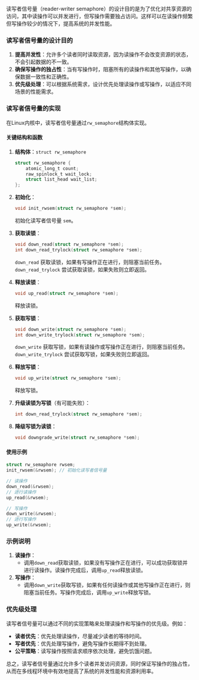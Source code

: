 读写者信号量（reader-writer semaphore）的设计目的是为了优化对共享资源的访问，其中读操作可以并发进行，但写操作需要独占访问。这样可以在读操作频繁但写操作较少的情况下，提高系统的并发性能。

### 读写者信号量的设计目的

1. **提高并发性**：允许多个读者同时读取资源，因为读操作不会改变资源的状态，不会引起数据的不一致。
2. **确保写操作的独占性**：当有写操作时，阻塞所有的读操作和其他写操作，以确保数据一致性和正确性。
3. **优先级处理**：可以根据系统需求，设计优先处理读操作或写操作，以适应不同场景的性能需求。

### 读写者信号量的实现

在Linux内核中，读写者信号量通过`rw_semaphore`结构体实现。

#### 关键结构和函数

1. **结构体**：`struct rw_semaphore`

   ```c
   struct rw_semaphore {
       atomic_long_t count;
       raw_spinlock_t wait_lock;
       struct list_head wait_list;
   };
   ```

2. **初始化**：

   ```c
   void init_rwsem(struct rw_semaphore *sem);
   ```

   初始化读写者信号量 `sem`。

3. **获取读锁**：

   ```c
   void down_read(struct rw_semaphore *sem);
   int down_read_trylock(struct rw_semaphore *sem);
   ```

   `down_read` 获取读锁，如果有写操作正在进行，则阻塞当前任务。`down_read_trylock` 尝试获取读锁，如果失败则立即返回。

4. **释放读锁**：

   ```c
   void up_read(struct rw_semaphore *sem);
   ```

   释放读锁。

5. **获取写锁**：

   ```c
   void down_write(struct rw_semaphore *sem);
   int down_write_trylock(struct rw_semaphore *sem);
   ```

   `down_write` 获取写锁，如果有读操作或写操作正在进行，则阻塞当前任务。`down_write_trylock` 尝试获取写锁，如果失败则立即返回。

6. **释放写锁**：

   ```c
   void up_write(struct rw_semaphore *sem);
   ```

   释放写锁。

7. **升级读锁为写锁**（有可能失败）：

   ```c
   int down_read_trylock(struct rw_semaphore *sem);
   ```

8. **降级写锁为读锁**：

   ```c
   void downgrade_write(struct rw_semaphore *sem);
   ```

#### 使用示例

```c
struct rw_semaphore rwsem;
init_rwsem(&rwsem); // 初始化读写者信号量

// 读操作
down_read(&rwsem);
// 进行读操作
up_read(&rwsem);

// 写操作
down_write(&rwsem);
// 进行写操作
up_write(&rwsem);
```

### 示例说明

1. **读操作**：
    - 调用`down_read`获取读锁，如果没有写操作正在进行，可以成功获取锁并进行读操作。读操作完成后，调用`up_read`释放读锁。
2. **写操作**：
    - 调用`down_write`获取写锁，如果有任何读操作或其他写操作正在进行，则阻塞当前任务。写操作完成后，调用`up_write`释放写锁。

### 优先级处理

读写者信号量可以通过不同的实现策略来处理读操作和写操作的优先级。例如：
- **读者优先**：优先处理读操作，尽量减少读者的等待时间。
- **写者优先**：优先处理写操作，避免写操作长期得不到处理。
- **公平策略**：读写操作按照请求顺序依次处理，避免饥饿问题。

总之，读写者信号量通过允许多个读者并发访问资源，同时保证写操作的独占性，从而在多线程环境中有效地提高了系统的并发性能和资源利用率。